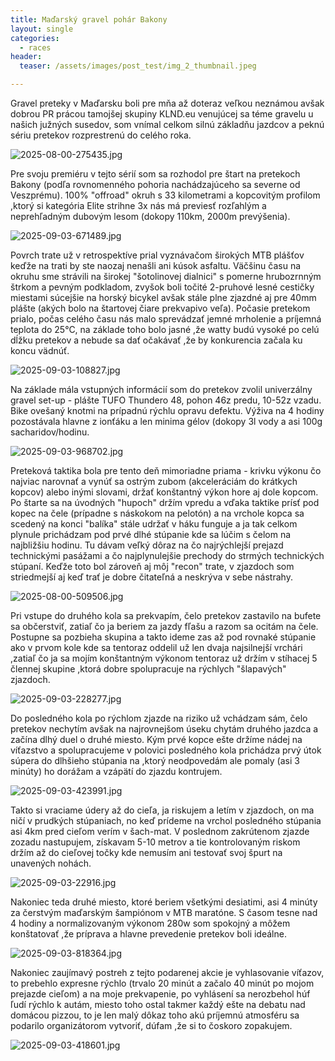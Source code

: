 ```yaml
---
title: Maďarský gravel pohár Bakony
layout: single
categories:
  - races
header:
  teaser: /assets/images/post_test/img_2_thumbnail.jpeg

---
```

Gravel preteky v Maďarsku boli pre mňa až doteraz veľkou neznámou avšak dobrou PR prácou tamojšej skupiny KLND.eu venujúcej sa téme gravelu u našich južných susedov, som vnímal celkom silnú základňu jazdcov a peknú sériu pretekov rozprestrenú do celého roka.

![2025-08-00-275435.jpg](http://gravelistan.eu/assets/2025-08-00-275435.jpg)

Pre svoju premiéru v tejto sérií som sa rozhodol pre štart na pretekoch Bakony (podľa rovnomenného pohoria nachádzajúceho sa severne od Veszprému). 100% "offroad" okruh s 33 kilometrami a kopcovitým profilom ,ktorý si kategória Elite strihne 3x nás má previesť rozľahlým a neprehľadným dubovým lesom (dokopy 110km, 2000m prevýšenia). 

![2025-09-03-671489.jpg](http://gravelistan.eu/assets/2025-09-03-671489.jpg)

Povrch trate už v retrospektíve prial vyznávačom širokých MTB plášťov 
keďže na trati by ste naozaj nenašli ani kúsok asfaltu. Väčšinu času na okruhu sme strávili na širokej "šotolinovej dialnici" s pomerne hrubozrnným štrkom a pevným podkladom, zvyšok boli točité 2-pruhové lesné cestičky miestami súcejšie na horský bicykel avšak stále plne zjazdné aj pre 40mm plášte (akých bolo na štartovej čiare prekvapivo veľa). 
Počasie pretekom prialo, počas celého času nás malo sprevádzať jemné mrholenie a príjemná teplota do 25°C, na základe toho bolo jasné ,že watty budú vysoké po celú dĺžku pretekov a nebude sa dať očakávať ,že by konkurencia začala ku koncu vädnúť.


![2025-09-03-108827.jpg](http://gravelistan.eu/assets/2025-09-03-108827.jpg)


Na základe mála vstupných informácií som do pretekov zvolil univerzálny gravel set-up - plášte TUFO Thundero 48, pohon 46z predu, 10-52z vzadu. Bike ovešaný knotmi na prípadnú rýchlu opravu defektu. Výživa na 4 hodiny pozostávala hlavne z ionťáku a len minima gélov (dokopy 3l vody a asi 100g sacharidov/hodinu.


![2025-09-03-968702.jpg](http://gravelistan.eu/assets/2025-09-03-968702.jpg)

Preteková taktika bola pre tento deň mimoriadne priama - krivku výkonu čo najviac narovnať a vynúť sa ostrým zubom (akceleráciám do krátkych kopcov) alebo inými slovami, držať konštantný výkon hore aj dole kopcom. Po štarte sa na úvodných "hupoch" držím vpredu a vďaka taktike prísť pod kopec na čele (prípadne s náskokom na pelotón) a na vrchole kopca sa scedený na konci "balíka" stále udržať v háku funguje a ja tak celkom plynule prichádzam pod prvé dlhé stúpanie kde sa lúčim s čelom na najbližšiu hodinu. Tu dávam veľký dôraz na čo najrýchlejší prejazd technickými pasážami a čo najplynulejšie prechody do strmých technických stúpaní. Keďže toto bol zároveň aj môj "recon" trate, v zjazdoch som striedmejší aj keď trať je dobre čitateľná a neskrýva v sebe nástrahy.

![2025-08-00-509506.jpg](http://gravelistan.eu/assets/2025-08-00-509506.jpg)


Pri vstupe do druhého kola sa prekvapím, čelo pretekov zastavilo na bufete sa občerstviť, zatiaľ čo ja beriem za jazdy fľašu a razom sa ocitám na čele. Postupne sa pozbieha skupina a takto ideme zas až pod rovnaké stúpanie ako v prvom kole kde sa tentoraz oddelil už len dvaja najsilnejší vrchári ,zatiaľ čo ja sa mojím konštantným výkonom tentoraz už držím v stíhacej 5 člennej skupine ,ktorá dobre spolupracuje na rýchlych "šlapavých" zjazdoch.

![2025-09-03-228277.jpg](http://gravelistan.eu/assets/2025-09-03-228277.jpg)

Do posledného kola po rýchlom zjazde na riziko už vchádzam sám, čelo pretekov nechytím avšak na najrovnejšom úseku chytám druhého jazdca a začína dlhý duel o druhé miesto. Kým prvé kopce ešte držíme nádej na víťazstvo a spolupracujeme v polovici posledného kola prichádza prvý útok súpera do dlhšieho stúpania na ,ktorý neodpovedám ale pomaly (asi 3 minúty) ho dorážam a vzápätí do zjazdu kontrujem. 


![2025-09-03-423991.jpg](http://gravelistan.eu/assets/2025-09-03-423991.jpg)

Takto si vraciame údery až do cieľa, ja riskujem a letím v zjazdoch, on ma ničí v prudkých stúpaniach, no keď prídeme na vrchol posledného stúpania asi 4km pred cieľom verím v šach-mat. V poslednom zakrútenom zjazde zozadu nastupujem, získavam 5-10 metrov a tie kontrolovaným riskom držím až do cieľovej točky kde nemusím ani testovať svoj špurt na unavených nohách.

![2025-09-03-22916.jpg](http://gravelistan.eu/assets/2025-09-03-22916.jpg)

Nakoniec teda druhé miesto, ktoré beriem všetkými desiatimi, asi 4 minúty za čerstvým maďarským šampiónom v MTB maratóne. S časom tesne nad 4 hodiny a normalizovaným výkonom 280w som spokojný a môžem konštatovať ,že príprava a hlavne prevedenie pretekov boli ideálne.

![2025-09-03-818364.jpg](http://gravelistan.eu/assets/2025-09-03-818364.jpg)

Nakoniec zaujímavý postreh z tejto podarenej akcie je vyhlasovanie víťazov, to prebehlo expresne rýchlo (trvalo 20 minút a začalo 40 minút po mojom prejazde cieľom) a na moje prekvapenie, po vyhlásení sa nerozbehol húf ľudí rýchlo k autám, miesto toho ostal takmer každý ešte na debatu nad domácou pizzou, to je len malý dôkaz toho akú príjemnú atmosféru sa podarilo organizátorom vytvoriť, dúfam ,že si to čoskoro zopakujem.


![2025-09-03-418601.jpg](http://gravelistan.eu/assets/2025-09-03-418601.jpg)


